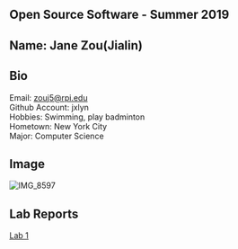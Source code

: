 ## Open Source Software - Summer 2019
## Name: Jane Zou(Jialin)
 
## Bio
 Email: zouj5@rpi.edu\
 Github Account: jxlyn\
 Hobbies: Swimming, play badminton\
 Hometown: New York City\
 Major: Computer Science
 
## Image
![IMG_8597](https://user-images.githubusercontent.com/75590646/170726820-ce56a6df-2875-429e-8fd2-d849fb498e64.JPG)

## Lab Reports
[Lab 1](labs/lab-01/report.md)
